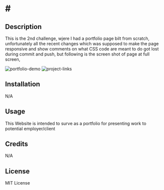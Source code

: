 # # <Challenge2>

## Description

This is the 2nd challenge, wjere I had a portfolio page bilt from scratch, unfortunately all the recent changes which was supposed to make the page responsive and show comments on what CSS code are meant to do got lost during commit and push, but following is the screen shot of page at full screen,    

![portfolio-demo](./Assets/image/Untitled%20video%20-%20Made%20with%20Clipchamp.gif)
![project-links](./Assets/image/Untitled%20video%20-%20Made%20with%20Clipchamp%20(1).gif)

## Installation

N/A

## Usage

This Website is intended to surve as a portfolio for presenting work to potential employer/client
## Credits

N/A

## License

MIT License